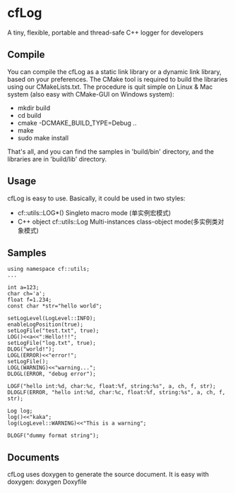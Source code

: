# cfLog
A tiny, flexible, portable and thread-safe C++ logger for developers

## Compile
You can compile the cfLog as a static link library or a dynamic link library, based on your preferences. The CMake tool is required to build the libraries using our CMakeLists.txt. The procedure is quit simple on Linux & Mac system  (also easy with CMake-GUI on Windows system):
- mkdir build
- cd build
- cmake -DCMAKE_BUILD_TYPE=Debug ..
- make
- sudo make install

That's all, and you can find the samples in 'build/bin' directory, and the libraries are in 'build/lib' directory.

## Usage
cfLog is easy to use. Basically, it could be used in two styles:
- cf::utils::LOG*() Singleto macro mode (单实例宏模式)
- C++ object cf::utils::Log Multi-instances class-object mode(多实例类对象模式)

## Samples

    using namespace cf::utils;
    ...
    
    int a=123;
    char ch='a';
    float f=1.234;
    const char *str="hello world";
    
    setLogLevel(LogLevel::INFO);
    enableLogPosition(true);
    setLogFile("test.txt", true);
    LOG()<<a<<":Hello!!!";
    setLogFile("log.txt", true);
    DLOG("world!");
    LOGL(ERROR)<<"error!";
    setLogFile();
    LOGL(WARNING)<<"warning...";
    DLOGL(ERROR, "debug error");
    
    LOGF("hello int:%d, char:%c, float:%f, string:%s", a, ch, f, str);
    DLOGLF(ERROR, "hello int:%d, char:%c, float:%f, string:%s", a, ch, f, str);
    
    Log log;
    log()<<"kaka";
    log(LogLevel::WARNING)<<"This is a warning";
    
    DLOGF("dummy format string");


## Documents
cfLog uses doxygen to generate the source document. It is easy with doxygen:
    doxygen Doxyfile
    
